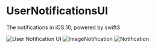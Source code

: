 # UserNotificationsUI
The notifications in iOS 10, powered by swift3

![User Notification UI](http://7xqacx.com1.z0.glb.clouddn.com/UserNotification.png)
![ImageNotification](http://7xqacx.com1.z0.glb.clouddn.com/ImageNotification.png)
![Notification](http://7xqacx.com1.z0.glb.clouddn.com/Notification.png)
